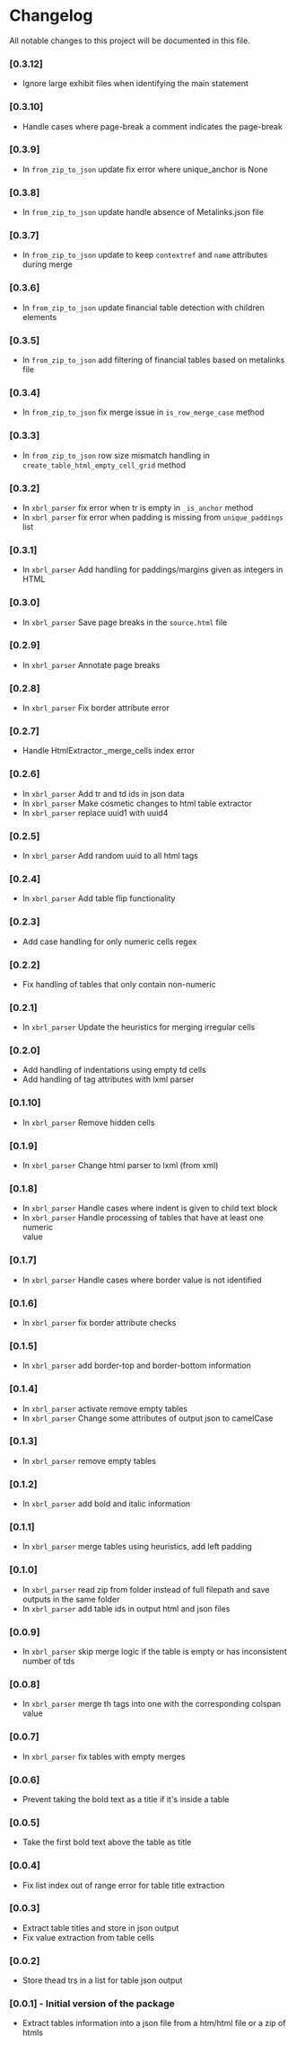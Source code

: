 # Changelog
All notable changes to this project will be documented in this file.

### [0.3.12]
- Ignore large exhibit files when identifying the main statement

### [0.3.10]
- Handle cases where page-break a comment indicates the page-break

### [0.3.9]
- In `from_zip_to_json` update fix error where unique_anchor is None
### [0.3.8]
-  In `from_zip_to_json` update handle absence of Metalinks.json file

### [0.3.7]
-  In `from_zip_to_json` update to keep `contextref` and `name` attributes during merge

### [0.3.6]
-  In `from_zip_to_json` update financial table detection with children elements

### [0.3.5]
- In `from_zip_to_json` add filtering of financial tables based on metalinks file

### [0.3.4]
-  In `from_zip_to_json` fix merge issue in `is_row_merge_case` method

### [0.3.3]
- In `from_zip_to_json` row size mismatch handling in `create_table_html_empty_cell_grid` method

### [0.3.2]
- In `xbrl_parser` fix error when tr is empty in `_is_anchor` method
- In `xbrl_parser` fix error when padding is missing from `unique_paddings` list

### [0.3.1]
- In `xbrl_parser` Add handling for paddings/margins given as
  integers in HTML

### [0.3.0]
- In `xbrl_parser` Save page breaks in the `source.html` file 

### [0.2.9]
- In `xbrl_parser` Annotate page breaks

### [0.2.8]
- In `xbrl_parser` Fix border attribute error

### [0.2.7]
- Handle HtmlExtractor._merge_cells index error

### [0.2.6]
- In `xbrl_parser` Add tr and td ids in json data
- In `xbrl_parser` Make cosmetic changes to html table extractor
- In `xbrl_parser` replace uuid1 with uuid4

### [0.2.5]
- In `xbrl_parser` Add random uuid to all html tags

### [0.2.4]
- In `xbrl_parser` Add table flip functionality

### [0.2.3]
- Add case handling for only numeric cells regex

### [0.2.2]
- Fix handling of tables that only contain non-numeric 

### [0.2.1]
- In `xbrl_parser` Update the heuristics for merging irregular cells

### [0.2.0]
- Add handling of indentations using empty td cells
- Add handling of tag attributes with lxml parser

### [0.1.10]
- In `xbrl_parser` Remove hidden cells

### [0.1.9]
- In `xbrl_parser` Change html parser to lxml (from xml)

### [0.1.8]
- In `xbrl_parser` Handle cases where indent is given to child text block
- In `xbrl_parser` Handle processing of tables that have at least one numeric \
  value 

### [0.1.7]
- In `xbrl_parser` Handle cases where border value is not identified

### [0.1.6]
- In `xbrl_parser` fix border attribute checks

### [0.1.5]
- In `xbrl_parser` add border-top and border-bottom information

### [0.1.4]
- In `xbrl_parser` activate remove empty tables
- In `xbrl_parser` Change some attributes of output json to camelCase

### [0.1.3]
- In `xbrl_parser` remove empty tables

### [0.1.2]
- In `xbrl_parser` add bold and italic information

### [0.1.1]
- In `xbrl_parser` merge tables using heuristics, add left padding

### [0.1.0]
- In `xbrl_parser` read zip from folder instead of full filepath and save outputs in the same folder
- In `xbrl_parser` add table ids in output html and json files

### [0.0.9]
- In `xbrl_parser` skip merge logic if the table is empty or has inconsistent number of tds

### [0.0.8]
- In `xbrl_parser` merge th tags into one with the corresponding colspan value

### [0.0.7]
- In `xbrl_parser` fix tables with empty merges

### [0.0.6]
- Prevent taking the bold text as a title if it's inside a table

### [0.0.5]
- Take the first bold text above the table as title

### [0.0.4]
- Fix list index out of range error for table title extraction

### [0.0.3]
- Extract table titles and store in json output
- Fix value extraction from table cells

### [0.0.2]
- Store thead trs in a list for table json output

### [0.0.1] - Initial version of the package
- Extract tables information into a json file from a htm/html file or a zip of htmls

